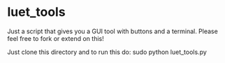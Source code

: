 # luet_tools

Just a script that gives you a GUI tool with buttons and a terminal.
Please feel free to fork or extend on this!

Just clone this directory and to run this do: sudo python luet_tools.py

